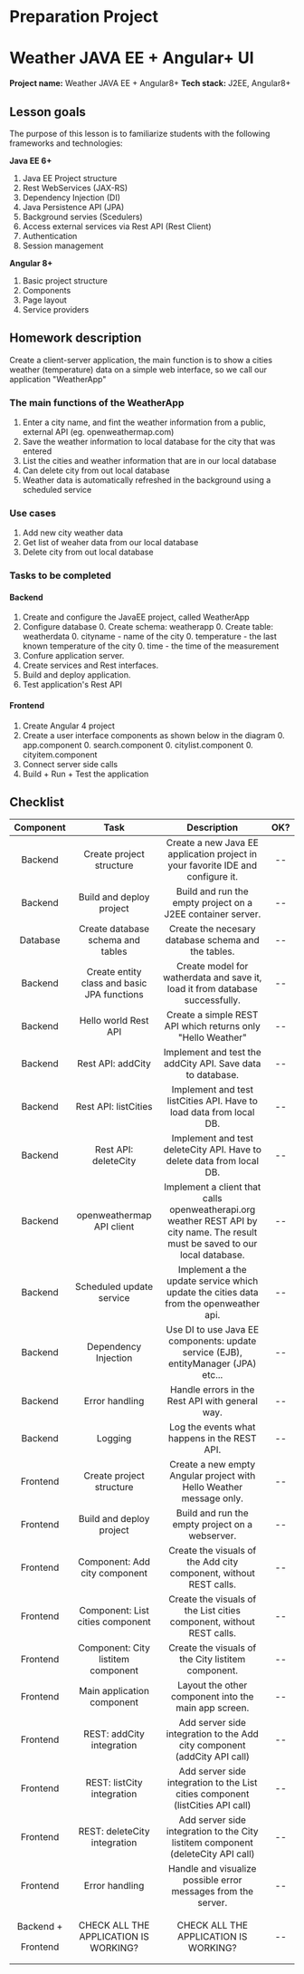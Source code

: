# **Preparation Project**
# **Weather JAVA EE + Angular+  UI**
**Project name:** Weather JAVA EE + Angular8+
**Tech stack:** J2EE, Angular8+
## **Lesson goals**
The purpose of this lesson is to familiarize students with the following frameworks and technologies:

**Java EE 6+**
1. Java EE Project structure
1. Rest WebServices (JAX-RS)
1. Dependency Injection (DI)
1. Java Persistence API (JPA)
1. Background servies (Scedulers)
1. Access external services via Rest API (Rest Client)
1. Authentication
1. Session management

**Angular 8+**
1. Basic project structure
1. Components
1. Page layout
1. Service providers

## **Homework description**
Create a client-server application, the main function is to show a cities weather (temperature) data on a simple web interface, so we call our application "WeatherApp"

### **The main functions of the WeatherApp**
1. Enter a city name, and fint the weather information from a public, external API (eg. openweathermap.com)
1. Save the weather information to local database for the city that was entered
1. List the cities and weather information that are in our local database
1. Can delete city from out local database
1. Weather data is automatically refreshed in the background using a scheduled service

### **Use cases**
1. Add new city weather data
1. Get list of weaher data from our local database
1. Delete city from out local database

### **Tasks to be completed**
#### **Backend**
1. Create and configure the JavaEE project, called WeatherApp
1. Configure database 
   0. Create schema: weatherapp
   0. Create table: weatherdata 
      0. cityname - name of the city
      0. temperature - the last known temperature of the city
      0. time - the time of the measurement
1. Confure application server.
1. Create services and Rest interfaces.
1. Build and deploy application.
1. Test application's Rest API

#### **Frontend**
1. Create Angular 4 project
1. Create a user interface components as shown below in the diagram
   0. app.component
   0. search.component
   0. citylist.component
   0. cityitem.component
1. Connect server side calls
1. Build + Run + Test the application


## **Checklist**

|**Component**|**Task**|**Description**|**OK?**|
| :-: | :-: | :-: | :-: |
|Backend|Create project structure|Create a new Java EE application project in your favorite IDE and configure it.|--|
|Backend|Build and deploy project|Build and run the empty project on a J2EE container server.|--|
|Database|Create database schema and tables|Create the necesary database schema and the tables.|--|
|Backend|Create entity class and basic JPA functions|Create model for watherdata and save it, load it from database successfully.|--|
|Backend|Hello world Rest API|Create a simple REST API which returns only "Hello Weather"|--|
|Backend|Rest API: addCity|Implement and test the addCity API. Save data to database.|--|
|Backend|Rest API: listCities|Implement and test listCities API. Have to load data from local DB.|--|
|Backend|Rest API: deleteCity|Implement and test deleteCity API. Have to delete data from local DB.|--|
|Backend|openweathermap API client|Implement a client that calls openweatherapi.org weather REST API by city name. The result must be saved to our local database.|--|
|Backend|Scheduled update service|Implement a the update service which update the cities data from the openweather api.|--|
|Backend|Dependency Injection|Use DI to use Java EE components: update service (EJB), entityManager (JPA) etc...|--|
|Backend|Error handling|Handle errors in the Rest API with general way.|--|
|Backend|Logging|Log the events what happens in the REST API.|--|
|Frontend|Create project structure|Create a new empty Angular project with Hello Weather message only.|--|
|Frontend|Build and deploy project|Build and run the empty project on a webserver.|--|
|Frontend|Component: Add city component|Create the visuals of the Add city component, without REST calls.|--|
|Frontend|Component: List cities component|Create the visuals of the List cities component, without REST calls.|--|
|Frontend|Component: City listitem component|Create the visuals of the City listitem component.|--|
|Frontend|Main application component|Layout the other component into the main app screen.|--|
|Frontend|REST: addCity integration|Add server side integration to the Add city component (addCity API call)|--|
|Frontend|REST: listCity integration|Add server side integration to the List cities component (listCities API call)|--|
|Frontend|REST: deleteCity integration|Add server side integration to the City listitem component (deleteCity API call)|--|
|Frontend|Error handling|Handle and visualize possible error messages from the server.|--|
|<p>Backend +</p><p>Frontend</p>|CHECK ALL THE APPLICATION IS WORKING?|CHECK ALL THE APPLICATION IS WORKING?|--|



